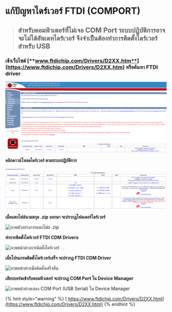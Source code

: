 # แก้ปัญหาไดร์เวอร์ FTDI \(COMPORT\)



> ## สำหรับคอมพิวเตอร์ที่ไม่เจอ COM Port ระบบปฏิบัติการอาจจะไม่ได้อัพเดทไดร์เวอร์ จึงจำเป็นต้องทำการติดตั้งไดร์เวอร์สำหรับ USB

### **เข้าเว็บไซต์** [**www.ftdichip.com/Drivers/D2XX.htm**](https://www.ftdichip.com/Drivers/D2XX.htm) **หรือค้นหา FTDI driver** 

![&#xE20;&#xE32;&#xE1E;&#xE2B;&#xE19;&#xE49;&#xE32;&#xE15;&#xE48;&#xE32;&#xE07;&#xE40;&#xE27;&#xE47;&#xE1A;&#xE44;&#xE0B;&#xE15;&#xE4C;&#xE2A;&#xE33;&#xE2B;&#xE23;&#xE31;&#xE1A;&#xE14;&#xE32;&#xE27;&#xE19;&#xE4C;&#xE42;&#xE2B;&#xE25;&#xE14;&#xE44;&#xE14;&#xE23;&#xE4C;&#xE40;&#xE27;&#xE2D;&#xE23;&#xE4C;](.gitbook/assets/image.png)

**คลิกดาวน์โหลดไดร์เวอร์ ตามระบบปฏิบัติการ**

![&#xE20;&#xE32;&#xE1E;&#xE2B;&#xE19;&#xE49;&#xE32;&#xE15;&#xE48;&#xE32;&#xE07;&#xE40;&#xE27;&#xE47;&#xE1A;&#xE44;&#xE0B;&#xE15;&#xE4C;&#xE2A;&#xE33;&#xE2B;&#xE23;&#xE31;&#xE1A;&#xE40;&#xE25;&#xE37;&#xE2D;&#xE01;&#xE23;&#xE30;&#xE1A;&#xE1A;&#xE1B;&#xE0F;&#xE34;&#xE1A;&#xE31;&#xE15;&#xE34;&#xE01;&#xE32;&#xE23;](.gitbook/assets/image%20%281%29.png)

**เมื่อแตกไฟล์นามสกุล .zip ออกมา จะปรากฏโฟลเดอร์ไดร์เวอร์**

![&#xE20;&#xE32;&#xE1E;&#xE15;&#xE31;&#xE27;&#xE2D;&#xE22;&#xE48;&#xE32;&#xE07;&#xE01;&#xE32;&#xE23;&#xE41;&#xE15;&#xE01;&#xE44;&#xE1F;&#xE25;&#xE4C; .zip](https://lh4.googleusercontent.com/3FGNVwRdEHIxUcgjEjOQ5AAIvFWFe36B9fkzMSpkkMwUPM3EiDUEb0GGU9xI5gVB5T638hVKeOWUzl8v-aWPsba-Hqhc5e7gdtO2gB_omZIKrKWEMWafMr1x3tENDpyVFdogQlY)

**ทำการติดตั้งไดร์เวอร์ FTDI CDM Drivers**

![&#xE20;&#xE32;&#xE1E;&#xE2B;&#xE19;&#xE49;&#xE32;&#xE15;&#xE48;&#xE32;&#xE07;&#xE01;&#xE32;&#xE23;&#xE15;&#xE34;&#xE14;&#xE15;&#xE31;&#xE49;&#xE07;&#xE44;&#xE14;&#xE23;&#xE4C;&#xE40;&#xE27;&#xE2D;&#xE23;&#xE4C;](https://lh5.googleusercontent.com/N2oSn3ze2D7WUwvDhwVny0oQG9O8ctBtgSnXHQSVeYA5sI8GPjfVshZUkYLMoEONqfAgvzPV1dTZDeu3xri7BffqJcTkKMb9z5i5maRXdWcXDLHzc3OHzkNt0lHqA4cwHIsk4mM)

**เมื่อโปรแกรมติดตั้งไดร์เวอร์เสร็จ จะปรากฏ FTDI CDM Driver**

![&#xE20;&#xE32;&#xE1E;&#xE2B;&#xE19;&#xE49;&#xE32;&#xE15;&#xE48;&#xE32;&#xE07;&#xE40;&#xE21;&#xE37;&#xE48;&#xE2D;&#xE15;&#xE34;&#xE14;&#xE15;&#xE31;&#xE49;&#xE07;&#xE40;&#xE2A;&#xE23;&#xE47;&#xE08;&#xE2A;&#xE34;&#xE49;&#xE19;](https://lh3.googleusercontent.com/fUAsZGsWzezf9DpZaBU9dF2vLg6ClDRt7kVsXw4OJv5b9gLZfaerl3lLAT8VZvRLWJdmShN2KWlf_9qTNPT_VrMH6QZ2j3XbzAMVwcDz4cHVd7bmB4k228sy5tzwz7beJeKPs7I)

**เสียบบอร์ดเข้ากับคอมพิวเตอร์ จะปรากฏ COM Port ใน Device Manager**

![&#xE20;&#xE32;&#xE1E;&#xE2B;&#xE19;&#xE49;&#xE32;&#xE15;&#xE48;&#xE32;&#xE07;&#xE41;&#xE2A;&#xE14;&#xE07; COM Port \(USB Serial\) &#xE43;&#xE19; Device Manager](https://lh4.googleusercontent.com/29ls8om7wsG1TMiI14AnHPSisYQ7Fq2lJ5-kB396sL0N34KDGI6u78-1EuVhVvYy10-Jns_TlaPMq0xBkPFWKfFqGH4HSeRPBcFg31DzT8BVSIZkZ9Q6T5nLpyLZaP_QTbuHuX0)

{% hint style="warning" %}
[ https://www.ftdichip.com/Drivers/D2XX.html](https://www.ftdichip.com/Drivers/D2XX.html)
{% endhint %}

